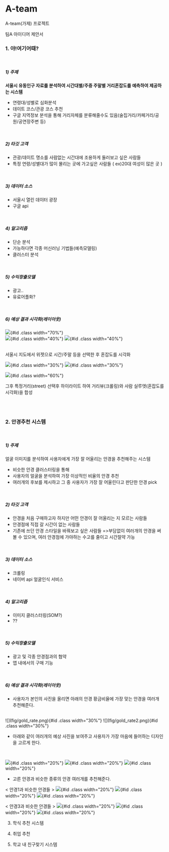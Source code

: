 # A-team
A-team(가제) 프로젝트



팀A 아이디어 제안서  

### 1. 야!여기어때?  
<br>

##### 1) 주제

**서울시 유동인구 자료를 분석하여 시간대별/주중 주말별 거리혼잡도를 예측하여 제공하는 시스템**

- 연령대/성별로 심화분석  
- 데이트 코스/관광 코스 추천  
- 구글 지역정보 분석을 통해 거리자체를 분류해줄수도 있음(술집거리/카페거리/공원/공연장주변 등)    
<br>

##### 2) 타깃 고객

- 관광/데이트 명소를 사람없는 시간대에 조용하게 둘러보고 싶은 사람들  
- 특정 연령/성별대가 많이 몰리는 곳에 가고싶은 사람들 ( ex)20대 여성이 많은 곳 )  
<br>

##### 3) 데이터 소스
  
- 서울시 열린 데이터 광장  
- 구글 api  
<br>

##### 4) 알고리즘
 
- 단순 분석  
- 가능하다면 각종 머신러닝 기법들(예측모델링)  
- 클러스터 분석  
<br>

 
##### 5) 수익창출모델
- 광고..  
- 유료어플화?  
<br>


##### 6) 예상 결과 시각화(레이아웃)
![](fig/fig1.jpg){#id .class width="70%"}  
![](fig/fig2.jpg){#id .class width="40%"} ![](fig/fig3.png){#id .class width="40%"}


<br>
서울시 지도에서 위젯으로 시간/주말 등을 선택한 후 혼잡도를 시각화

![](fig/fig4.jpg){#id .class width="30%"}  ![](fig/fig6.jpg){#id .class width="30%"} 

![](fig/fig5.png){#id .class width="60%"}


그후 특정거리(street) 선택후 하이라이트 하여 거리뷰(크롤링)와 사람 실루엣(혼잡도를 시각화)을 합성  

<br>
<br>

### 2. 안경추천 시스템
<br>

##### 1) 주제

얼굴 이미지를 분석하여 사용자에게 가장 잘 어울리는 안경을 추천해주는 시스템 

- 비슷한 안경 클러스터링을 통해 
- 사용자의 얼굴을 분석하여 가장 이상적인 비율의 안경 추천
- 여러개의 후보를 제시하고 그 중 사용자가 가장 잘 어울린다고 판단한 안경 pick  
<br/>

##### 2) 타깃 고객

- 안경을 처음 구매하고자 하지만 어떤 안경이 잘 어울리는 지 모르는 사람들 
- 안경점에 직접 갈 시간이 없는 사람들
- 기존에 쓰던 안경 스타일을 바꿔보고 싶은 사람들 
=>부담없이 여러개의 안경을 써볼 수 있으며, 여러 안경점에 가야하는 수고를 줄이고 시간절약 가능  
<br>

##### 3) 데이터 소스
  
- 크롤링
- 네이버 api 얼굴인식 서비스   
<br>

##### 4) 알고리즘
 
- 이미지 클러스터링(SOM?)
- ??  
<br>

 
##### 5) 수익창출모델
- 광고 및 각종 안경점과의 협약
- 앱 내에서의 구매 기능  
<br>


##### 6) 예상 결과 시각화(레이아웃)

- 사용자가 본인의 사진을 올리면 아래의 안경 황금비율에 가장 맞는 안경을 여러개 추천해준다. 

<br>
![](fig/gold_rate.png){#id .class width="30%"}  ![](fig/gold_rate2.png){#id .class width="30%"}


- 아래와 같이 여러개의 예상 사진을 보여주고 사용자가 가장 마음에 들어하는 디자인을 고르게 한다. 
<br>

![](fig/glasses1.jpg){#id .class width="20%"}  ![](fig/glasses2.jpg){#id .class width="20%"}  ![](fig/glasses6.jpg){#id .class width="20%"}  

- 고른 안경과 비슷한 종류의 안경 여러개를 추천해준다.  

< 안경1과 비슷한 안경들 > 
![](fig/glasses3.jpg){#id .class width="20%"}  ![](fig/glasses3-2.jpg){#id .class width="20%"}  ![](fig/glasses3-3.jpg){#id .class width="20%"} 


< 안경3과 비슷한 안경들 > 
![](fig/glasses4.jpg){#id .class width="20%"}  ![](fig/glasses4-2.jpg){#id .class width="20%"}  ![](fig/glasses4-3.jpg){#id .class width="20%"}




3. 학식 추천 시스템

4. 취업 추천 

5. 학교 내 친구찾기 시스템 
